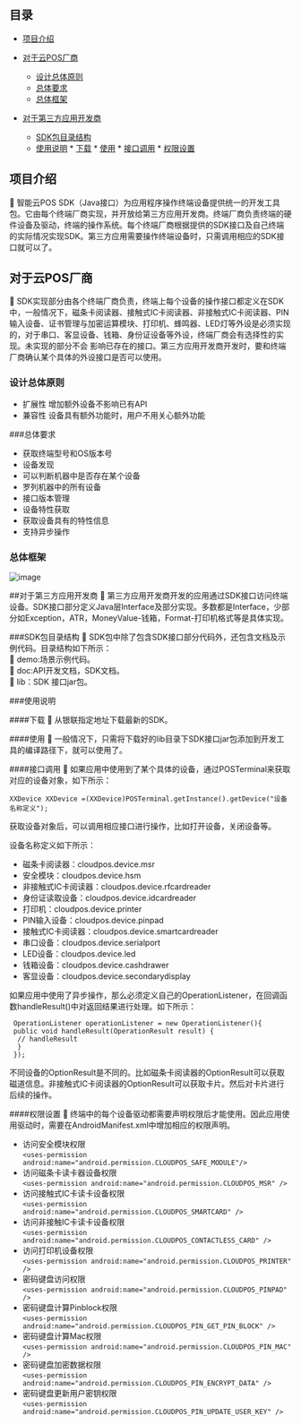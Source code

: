 ## 目录
 - [项目介绍](#项目介绍)
 - [对于云POS厂商](#对于云POS厂商)
	 * [设计总体原则](#设计总体原则)
	 * [总体要求](#总体要求)
	 * [总体框架](#总体框架)
	  
 - [对于第三方应用开发商](#对于第三方应用开发商)
	 * [SDK包目录结构](#SDK包目录结构)
	 * [使用说明](#使用说明)
		   * [下载](#下载)
		   * [使用](#使用)
		   * [接口调用](#接口调用)
		   * [权限设置](#权限设置)
		   
<a name="项目介绍"></a>
## 项目介绍
	智能云POS SDK（Java接口）为应用程序操作终端设备提供统一的开发工具包。它由每个终端厂商实现，并开放给第三方应用开发商。终端厂商负责终端的硬件设备及驱动，终端的操作系统。每个终端厂商根据提供的SDK接口及自己终端的实际情况实现SDK。第三方应用需要操作终端设备时，只需调用相应的SDK接口就可以了。
 
<a name="对于云POS厂商"></a>
## 对于云POS厂商
	SDK实现部分由各个终端厂商负责，终端上每个设备的操作接口都定义在SDK中，一般情况下，磁条卡阅读器、接触式IC卡阅读器、非接触式IC卡阅读器、PIN输入设备、证书管理与加密运算模块、打印机、蜂鸣器、LED灯等外设是必须实现的，对于串口、客显设备、钱箱、身份证设备等外设，终端厂商会有选择性的实现。未实现的部分不会 影响已存在的接口。第三方应用开发商开发时，要和终端厂商确认某个具体的外设接口是否可以使用。

<a name="设计总体原则"></a>
### 设计总体原则
 - 扩展性
增加额外设备不影响已有API
 - 兼容性
设备具有额外功能时，用户不用关心额外功能

<a name="总体要求"></a>
###总体要求
 - 获取终端型号和OS版本号
 - 设备发现
 - 可以判断机器中是否存在某个设备
 - 罗列机器中的所有设备
 - 接口版本管理
 - 设备特性获取
 - 获取设备具有的特性信息
 - 支持异步操作

<a name="总体框架"></a>
### 总体框架
![image](https://github.com/ZhangUP/CloudposSDK/blob/master/docs/%E4%BD%95%E6%80%BB%E6%80%BB%E4%BD%93%E6%A1%86%E6%9E%B6%E5%9B%BE.png)

<a name="对于第三方应用开发商"></a>
##对于第三方应用开发商
	第三方应用开发商开发的应用通过SDK接口访问终端设备。SDK接口部分定义Java层Interface及部分实现。多数都是Interface，少部分如Exception，ATR，MoneyValue-钱箱，Format-打印机格式等是具体实现。

<a name="SDK包目录结构"></a>
###SDK包目录结构
	SDK包中除了包含SDK接口部分代码外，还包含文档及示例代码。目录结构如下所示：  
	demo:场景示例代码。  
	doc:API开发文档，SDK文档。  
	lib：SDK 接口jar包。

<a name="使用说明"></a>
###使用说明

<a name="下载"></a>
####下载
	从银联指定地址下载最新的SDK。

<a name="使用"></a>
####使用
	一般情况下，只需将下载好的lib目录下SDK接口jar包添加到开发工具的编译路径下，就可以使用了。

<a name="接口调用"></a>
####接口调用
	如果应用中使用到了某个具体的设备，通过POSTerminal来获取对应的设备对象，如下所示：  

`XXDevice XXDevice =(XXDevice)POSTerminal.getInstance().getDevice("设备名称定义");`   

获取设备对象后，可以调用相应接口进行操作，比如打开设备，关闭设备等。

设备名称定义如下所示：
- 磁条卡阅读器：cloudpos.device.msr  
- 安全模块：cloudpos.device.hsm  
- 非接触式IC卡阅读器：cloudpos.device.rfcardreader  
- 身份证读取设备：cloudpos.device.idcardreader  
- 打印机：cloudpos.device.printer  
- PIN输入设备：cloudpos.device.pinpad  
- 接触式IC卡阅读器：cloudpos.device.smartcardreader  
- 串口设备：cloudpos.device.serialport  
- LED设备：cloudpos.device.led  
- 钱箱设备：cloudpos.device.cashdrawer  
- 客显设备：cloudpos.device.secondarydisplay  

如果应用中使用了异步操作，那么必须定义自己的OperationListener，在回调函数handleResult()中对返回结果进行处理。如下所示：
		 
     OperationListener operationListener = new OperationListener(){
     public void handleResult(OperationResult result) {
      // handleResult
      }
     });
     
   不同设备的OptionResult是不同的。比如磁条卡阅读器的OptionResult可以获取磁道信息。非接触式IC卡阅读器的OptionResult可以获取卡片。然后对卡片进行后续的操作。

<a name="权限设置"></a>
####权限设置
	终端中的每个设备驱动都需要声明权限后才能使用。因此应用使用驱动时，需要在AndroidManifest.xml中增加相应的权限声明。

- 访问安全模块权限  
`<uses-permission android:name="android.permission.CLOUDPOS_SAFE_MODULE"/>`
-  访问磁条卡读卡器设备权限  
`<uses-permission android:name="android.permission.CLOUDPOS_MSR" />`
- 访问接触式IC卡读卡设备权限  
`<uses-permission android:name="android.permission.CLOUDPOS_SMARTCARD" />`
- 访问非接触IC卡读卡设备权限  
`<uses-permission android:name="android.permission.CLOUDPOS_CONTACTLESS_CARD" />`
- 访问打印机设备权限  
`<uses-permission android:name="android.permission.CLOUDPOS_PRINTER" />`
- 密码键盘访问权限  
`<uses-permission android:name="android.permission.CLOUDPOS_PINPAD" />`
- 密码键盘计算Pinblock权限  
`<uses-permission android:name="android.permission.CLOUDPOS_PIN_GET_PIN_BLOCK" />`
- 密码键盘计算Mac权限  
`<uses-permission android:name="android.permission.CLOUDPOS_PIN_MAC" />`
- 密码键盘加密数据权限  
`<uses-permission android:name="android.permission.CLOUDPOS_PIN_ENCRYPT_DATA" />`
- 密码键盘更新用户密钥权限   
`<uses-permission android:name="android.permission.CLOUDPOS_PIN_UPDATE_USER_KEY" />`

